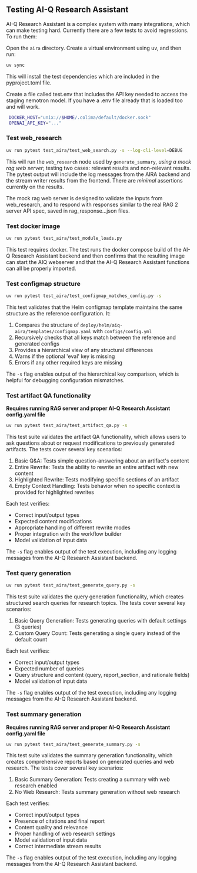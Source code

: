 ## Testing AI-Q Research Assistant

AI-Q Research Assistant is a complex system with many integrations, which can make testing hard. Currently there are a few tests to avoid regressions. To run them: 

Open the `aira` directory. Create a virtual environment using uv, and then run:

```bash
uv sync
```

This will install the test dependencies which are included in the pyproject.toml file.

Create a file called test.env that includes the API key needed to access the staging nemotron model. If you have a .env file already that is loaded too and will work.

```bash
 DOCKER_HOST="unix://$HOME/.colima/default/docker.sock"         
 OPENAI_API_KEY="..."
```

### Test web_research 

```bash
uv run pytest test_aira/test_web_search.py -s --log-cli-level=DEBUG
```

This will run the `web_research` node used by `generate_summary`, *using a mock rag web server*; testing two cases: relevant results and non-relevant results. The pytest output will include the log messages from the AIRA backend and the stream writer results from the frontend. There are *minimal* assertions currently on the results.

The mock rag web server is designed to validate the inputs from web_research, and to respond with responses similar to the real RAG 2 server API spec, saved in rag_response...json files.



### Test docker image

```bash
uv run pytest test_aira/test_module_loads.py 
```

This test requires docker. The test runs the docker compose build of the AI-Q Research Assistant backend and then confirms that the resulting image can start the AIQ webserver and that the AI-Q Research Assistant functions can all be properly imported.

### Test configmap structure

```bash
uv run pytest test_aira/test_configmap_matches_config.py -s
```

This test validates that the Helm configmap template maintains the same structure as the reference configuration. It:
1. Compares the structure of `deploy/helm/aiq-aira/templates/configmap.yaml` with `configs/config.yml`
2. Recursively checks that all keys match between the reference and generated configs
3. Provides a hierarchical view of any structural differences
4. Warns if the optional 'eval' key is missing
5. Errors if any other required keys are missing

The `-s` flag enables output of the hierarchical key comparison, which is helpful for debugging configuration mismatches.

### Test artifact QA functionality

**Requires running RAG server and proper AI-Q Research Assistant config.yaml file**

```bash
uv run pytest test_aira/test_artifact_qa.py -s
```

This test suite validates the artifact QA functionality, which allows users to ask questions about or request modifications to previously generated artifacts. The tests cover several key scenarios:

1. Basic Q&A: Tests simple question-answering about an artifact's content
2. Entire Rewrite: Tests the ability to rewrite an entire artifact with new content
3. Highlighted Rewrite: Tests modifying specific sections of an artifact
4. Empty Context Handling: Tests behavior when no specific context is provided for highlighted rewrites

Each test verifies:
- Correct input/output types
- Expected content modifications
- Appropriate handling of different rewrite modes
- Proper integration with the workflow builder
- Model validation of input data

The `-s` flag enables output of the test execution, including any logging messages from the AI-Q Research Assistant backend.

### Test query generation

```bash
uv run pytest test_aira/test_generate_query.py -s
```

This test suite validates the query generation functionality, which creates structured search queries for research topics. The tests cover several key scenarios:

1. Basic Query Generation: Tests generating queries with default settings (3 queries)
2. Custom Query Count: Tests generating a single query instead of the default count

Each test verifies:
- Correct input/output types
- Expected number of queries
- Query structure and content (query, report_section, and rationale fields)
- Model validation of input data

The `-s` flag enables output of the test execution, including any logging messages from the AI-Q Research Assistant backend.

### Test summary generation

**Requires running RAG server and proper AI-Q Research Assistant config.yaml file**

```bash
uv run pytest test_aira/test_generate_summary.py -s
```

This test suite validates the summary generation functionality, which creates comprehensive reports based on generated queries and web research. The tests cover several key scenarios:

1. Basic Summary Generation: Tests creating a summary with web research enabled
2. No Web Research: Tests summary generation without web research

Each test verifies:
- Correct input/output types
- Presence of citations and final report
- Content quality and relevance
- Proper handling of web research settings
- Model validation of input data
- Correct intermediate stream results

The `-s` flag enables output of the test execution, including any logging messages from the AI-Q Research Assistant backend.

